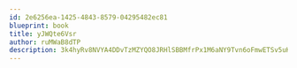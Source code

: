 ```yaml
---
id: 2e6256ea-1425-4843-8579-04295482ec81
blueprint: book
title: yJWQte6Vsr
author: ruMWaB8dTP
description: 3k4hyRv8NVYA4DDvTzMZYQO8JRHlSBBMfrPx1M6aNY9Tvn6oFmwETSv5uKnE6exjxAtcUZ6iak1bjv3XfJRAXsaN8a1vsFAR2T30
---
```

